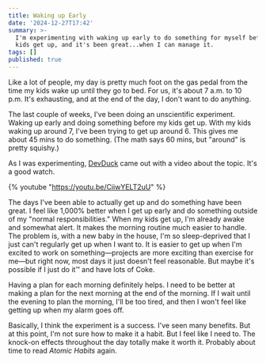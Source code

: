 ```yaml
---
title: Waking up Early
date: '2024-12-27T17:42'
summary: >-
  I'm experimenting with waking up early to do something for myself before my
  kids get up, and it's been great...when I can manage it.
tags: []
published: true
---
```

Like a lot of people, my day is pretty much foot on the gas pedal from the time my kids wake up until they go to bed. For us, it's about 7 a.m. to 10 p.m. It's exhausting, and at the end of the day, I don't want to do anything.

The last couple of weeks, I've been doing an unscientific experiment. Waking up early and doing something before my kids get up. With my kids waking up around 7, I've been trying to get up around 6. This gives me about 45 mins to do something. (The math says 60 mins, but "around" is pretty squishy.)

As I was experimenting, [DevDuck](https://www.youtube.com/@DevDuck) came out with a video about the topic. It's a good watch.

{% youtube "https://youtu.be/CiiwYELT2uU" %}

The days I've been able to actually get up and do something have been great. I feel like 1,000% better when I get up early and do something outside of my "normal responsibilities." When my kids get up, I'm already awake and somewhat alert. It makes the morning routine much easier to handle. The problem is, with a new baby in the house, I'm so sleep-deprived that I just can't regularly get up when I want to. It is easier to get up when I'm excited to work on something—projects are more exciting than exercise for me—but right now, most days it just doesn't feel reasonable. But maybe it's possible if I just do it™ and have lots of Coke.

Having a plan for each morning definitely helps. I need to be better at making a plan for the next morning at the end of the morning. If I wait until the evening to plan the morning, I'll be too tired, and then I won't feel like getting up when my alarm goes off.

Basically, I think the experiment is a success. I've seen many benefits. But at this point, I'm not sure how to make it a habit. But I feel like I need to. The knock-on effects throughout the day totally make it worth it. Probably about time to read *Atomic Habits* again.
